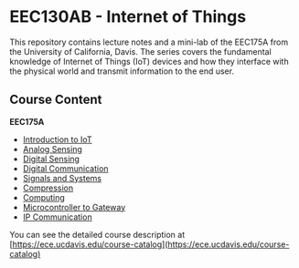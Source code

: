 # EEC130AB - Internet of Things

This repository contains lecture notes and a mini-lab of the EEC175A from the University of California, Davis. The series covers the fundamental knowledge of Internet of Things (IoT) devices and how they interface with the physical world and transmit information to the end user.

## Course Content

**EEC175A**

* [Introduction to IoT](./lecture/1_IntroductionToIOT.md)
* [Analog Sensing](./lecture/2_Analog_Sensing.md)
* [Digital Sensing](./lecture/3_Digital_Sensing.md)
* [Digital Communication](./lecture/4_Digital_Communication.md)
* [Signals and Systems](./lecture/5_Signals_and_Systems.md)
* [Compression](./lecture/6_Compression.md)
* [Computing](./lecture/7_Computing.md)
* [Microcontroller to Gateway](./lecture/8_MCUToGateWay.md)
* [IP Communication](./lecture/9_IP_Communication.md)

You can see the detailed course description at [https://ece.ucdavis.edu/course-catalog](https://ece.ucdavis.edu/course-catalog)
